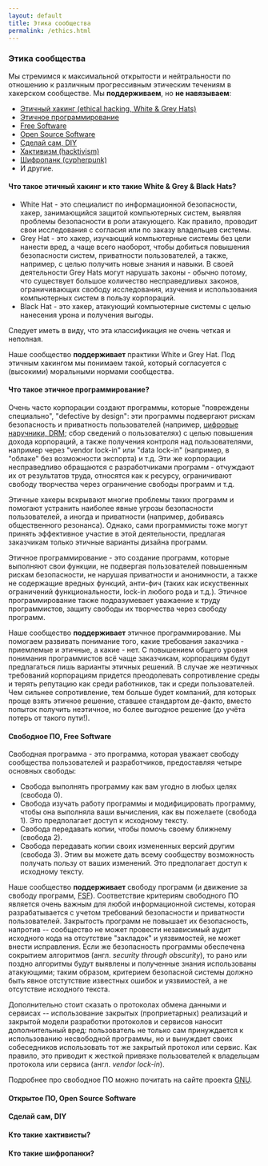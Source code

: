 ```yaml
---
layout: default
title: Этика сообщества
permalink: /ethics.html
---
```


### Этика сообщества
Мы стремимся к максимальной открытости и нейтральности по отношению к различным прогрессивным этическим течениям в хакерском сообществе. Мы **поддерживаем**, но **не навязываем**:

- [Этичный хакинг (ethical hacking, White & Grey Hats)](#white--grey--black-hats)
- [Этичное программирование](#section-1)
- [Free Software](#free-software)
- [Open Source Software](#open-source-software)
- [Сделай сам, DIY](#diy)
- [Хактивизм (hacktivism)](#section-2)
- [Шифропанк (cypherpunk)](#section-3)
- И другие.

#### <a name="white--grey--black-hats"></a>Что такое этичный хакинг и кто такие White & Grey & Black Hats?
- White Hat - это специалист по информационной безопасности, хакер, занимающийся защитой компьютерных систем, выявляя проблемы безопасности в роли атакующего. Как правило, проводит свои исследования с согласия или по заказу владельцев системы.  
- Grey Hat - это хакер, изучающий компьютерные системы без цели нанести вред, а чаще всего наоборот, чтобы добиться повышения безопасности систем, приватности пользователей, а также, например, с целью получить новые знания и навыки. В своей деятельности Grey Hats могут нарушать законы - обычно потому, что существует большое количество несправедливых законов, ограничивающих свободу исследования, изучения и использования компьютерных систем в пользу корпораций.  
- Black Hat - это хакер, атакующий компьютерные системы с целью нанесения урона и получения выгоды.  

Следует иметь в виду, что эта классификация не очень четкая и неполная.

Наше сообщество **поддерживает** практики White и Grey Hat. Под этичным хакингом мы понимаем такой, который согласуется с (высокими) моральными нормами сообщества.

#### <a name="section-1"></a>Что такое этичное программирование?
Очень часто корпорации создают программы, которые "повреждены специально", "defective by design": эти программы подвергают рискам безопасность и приватность пользователей (например, [цифровые наручники, DRM](https://ru.wikipedia.org/wiki/Defective_by_Design); сбор сведений о пользователях) с целью повышения дохода корпораций, а также получения контроля над пользователями, например через "vendor lock-in" или "data lock-in" (например, в "облаке" без возможности экспорта) и т.д. Эти же корпорации несправедливо обращаются с разработчиками программ - отчуждают их от результатов труда, относятся как к ресурсу, ограничивают свободу творчества через ограничение свободы программ и т.д.

Этичные хакеры вскрывают многие проблемы таких программ и помогают устранить наиболее явные угрозы безопасности пользователей, а иногда и приватности (например, добиваясь общественного резонанса). Однако, сами программисты тоже могут принять эффективное участие в этой деятельности, предлагая заказчикам только этичные варианты дизайна программ.

Этичное программирование - это создание программ, которые выполняют свои функции, не подвергая пользователей повышенным рискам безопасности, не нарушая приватности и анонимности, а также не содержащие вредных функций, анти-фич (таких как искуственных ограничений функциональности, lock-in любого рода и т.д.). Этичное программирование также подразумевает уважаение к труду программистов, защиту свободы их творчества через свободу программ.

Наше сообщество **поддерживает** этичное программирование. Мы помогаем развивать понимание того, какие требования заказчика - приемлемые и этичные, а какие - нет. С повышением общего уровня понимания программистов всё чаще заказчикам, корпорациям будут предлагаться лишь варианты этичных решений. В случае же неэтичных требований корпорациям придется преодолевать сопротивление среды и терять репутацию как среди работников, так и среди пользователей. Чем сильнее сопротивление, тем больше будет компаний, для которых проще взять этичное решение, ставшее стандартом де-факто, вместо попыток получить неэтичное, но более выгодное решение (до учёта потерь от такого пути!). 

#### <a name="free-software"></a><a name="open-source-software"></a>Свободное ПО, Free Software
Свободная программа - это программа, которая уважает свободу сообщества пользователей и разработчиков, предоставляя четыре основных свободы:

- Свобода выполнять программу как вам угодно в любых целях (свобода 0).
- Свобода изучать работу программы и модифицировать программу, чтобы она выполняла ваши вычисления, как вы пожелаете (свобода 1). Это предполагает доступ к исходному тексту.
- Свобода передавать копии, чтобы помочь своему ближнему (свобода 2).
- Свобода передавать копии своих измененных версий другим (свобода 3). Этим вы можете дать всему сообществу возможность получать пользу от ваших изменений. Это предполагает доступ к исходному тексту.

Наше сообщество **поддерживает** свободу программ (и движение за свободу программ, [FSF](https://fsf.org)). Соответствие критериям свободного ПО является очень важным для любой информационной системы, которая разрабатывается с учетом требований безопасности и приватности пользователей. Закрытость программ не повышает их безопасность, напротив -- сообщество не может провести независимый аудит исходного кода на отсутствие "закладок" и уязвимостей, не может внести исправления. Если же безопасность программы обеспечена сокрытием алгоритмов (англ. *security through obscurity*), то рано или поздно алгоритмы будут выявлены и полученные знания использованы атакующими; таким образом, критерием безопасной системы должно быть явное отстутствие известных ошибок и уязвимостей, а не отсутствие исходного текста.

Дополнительно стоит сказать о протоколах обмена данными и сервисах -- использование закрытых (проприетарных) реализаций и закрытой модели разработки протоколов и сервисов наносит дополнительный вред: пользователь не только сам принуждается к использованию несвободной программы, но и вынуждает своих собеседников использовать тот же закрытый протокол или сервис. Как правило, это приводит к жесткой привязке пользователей к владельцам протокола или сервиса (англ. *vendor lock-in*).

Подробнее про свободное ПО можно почитать на сайте проекта [GNU](https://www.gnu.org/philosophy/free-sw.ru.html).

#### Открытое ПО, Open Source Software

#### Сделай сам, DIY

#### Кто такие хактивисты?

#### Кто такие шифропанки?
